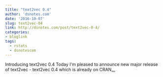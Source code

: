 ```yaml
---
title: "text2vec 0.4"
author: 'dsnotes.com'
date: '2016-10-07'
slug: text2vec-04
link: http://dsnotes.com/post/text2vec-0-4/
categories:
- bloglink
tags:
  - rstats
  - dsnotescom
---
```


Introducing text2vec 0.4 Today I'm pleased to announce new major release of text2vec - text2vec 0.4 which is already on CRAN[... <i class="fas fa-external-link-alt"></i>](http://dsnotes.com/post/text2vec-0-4/)

